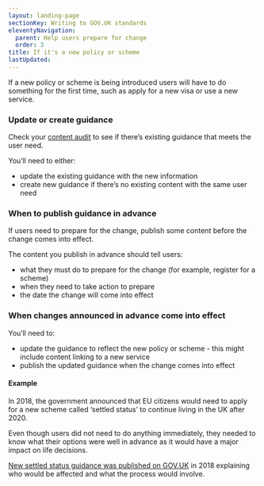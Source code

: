 ```yaml
---
layout: landing-page
sectionKey: Writing to GOV.UK standards
eleventyNavigation:
  parent: Help users prepare for change
  order: 3
title: If it's a new policy or scheme
lastUpdated:
---
```

If a new policy or scheme is being introduced users will have to do something for the first time, such as apply for a new visa or use a new service.

### Update or create guidance

Check your [content audit](https://guidance.publishing.service.gov.uk/writing-to-gov-uk-standards/plan-manage-content/manage-existing-govuk-content/) to see if there’s existing guidance that meets the user need.

You’ll need to either:

+ update the existing guidance with the new information
+ create new guidance if there’s no existing content with the same user need

### When to publish guidance in advance

If users need to prepare for the change, publish some content before the change comes into effect.

The content you publish in advance should tell users:

+ what they must do to prepare for the change (for example, register for a scheme)
+ when they need to take action to prepare
+ the date the change will come into effect

### When changes announced in advance come into effect

You’ll need to:

+ update the guidance to reflect the new policy or scheme - this might include content linking to a new service
+ publish the updated guidance when the change comes into effect

#### Example

In 2018, the government announced that EU citizens would need to apply for a new scheme called ‘settled status’ to continue living in the UK after 2020. 

Even though users did not need to do anything immediately, they needed to know what their options were well in advance as it would have a major impact on life decisions.

[New settled status guidance was published on GOV.UK](http://webarchive.nationalarchives.gov.uk/20180807221702/https://www.gov.uk/settled-status-eu-citizens-families) in 2018 explaining who would be affected and what the process would involve.

